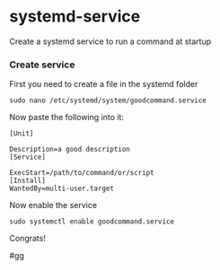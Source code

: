 # systemd-service
Create a systemd service to run a command at startup

### Create service

First you need to create a file in the systemd folder

```
sudo nano /etc/systemd/system/goodcommand.service
```
Now paste the following into it:
```
[Unit]

Description=a good description
[Service]

ExecStart=/path/to/command/or/script
[Install]
WantedBy=multi-user.target
```
Now enable the service
```
sudo systemctl enable goodcommand.service
```
Congrats!

#gg
